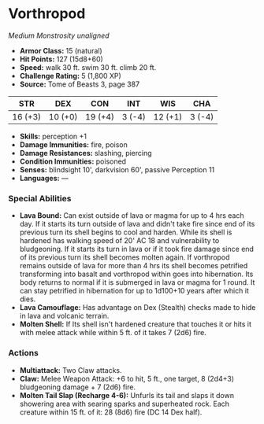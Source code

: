 # Vorthropod

*Medium* *Monstrosity* *unaligned*

- **Armor Class:** 15 (natural)
- **Hit Points:** 127 (15d8+60)
- **Speed:** walk 30 ft. swim 30 ft. climb 20 ft.
- **Challenge Rating:** 5 (1,800 XP)
- **Source:** Tome of Beasts 3, page 387

| STR | DEX | CON | INT | WIS | CHA |
| --- | --- | --- | --- | --- | --- |
| 16 (+3) | 10 (+0) | 19 (+4) | 3 (-4) | 12 (+1) | 3 (-4) |

- **Skills:** perception +1
- **Damage Immunities:** fire, poison 
- **Damage Resistances:** slashing, piercing
- **Condition Immunities:** poisoned
- **Senses:** blindsight 10', darkvision 60', passive Perception 11
- **Languages:** —

### Special Abilities

- **Lava Bound:** Can exist outside of lava or magma for up to 4 hrs each day. If it starts its turn outside of lava and didn't take fire since end of its previous turn its shell begins to cool and harden. While its shell is hardened has walking speed of 20' AC 18 and vulnerability to bludgeoning. If it starts its turn in lava or if it took fire damage since end of its previous turn its shell becomes molten again. If vorthropod remains outside of lava for more than 4 hrs its shell becomes petrified transforming into basalt and vorthropod within goes into hibernation. Its body returns to normal if it is submerged in lava or magma for 1 round. It can stay petrified in hibernation for up to 1d100+10 years after which it dies.
- **Lava Camouflage:** Has advantage on Dex (Stealth) checks made to hide in lava and volcanic terrain.
- **Molten Shell:** If Its shell isn't hardened creature that touches it or hits it with melee attack while within 5 ft. of it takes 7 (2d6) fire.

### Actions

- **Multiattack:** Two Claw attacks.
- **Claw:** Melee Weapon Attack: +6 to hit, 5 ft., one target, 8 (2d4+3) bludgeoning damage + 7 (2d6) fire. 
- **Molten Tail Slap (Recharge 4-6):** Unfurls its tail and slaps it down showering area with searing sparks and superheated rock. Each creature within 15 ft. of it: 28 (8d6) fire (DC 14 Dex half).


